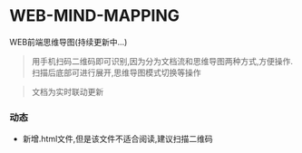 # WEB-MIND-MAPPING
WEB前端思维导图(持续更新中...)

>用手机扫码二维码即可识别,因为分为文档流和思维导图两种方式,方便操作.扫描后底部可进行展开,思维导图模式切换等操作

>文档为实时联动更新

### 动态
+ 新增.html文件,但是该文件不适合阅读,建议扫描二维码

